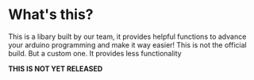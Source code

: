 # What's this?
This is a libary built by our team, it provides helpful functions to advance your arduino programming and make it way easier! This is not the official build. But a custom one. It provides less functionality

**THIS IS NOT YET RELEASED**